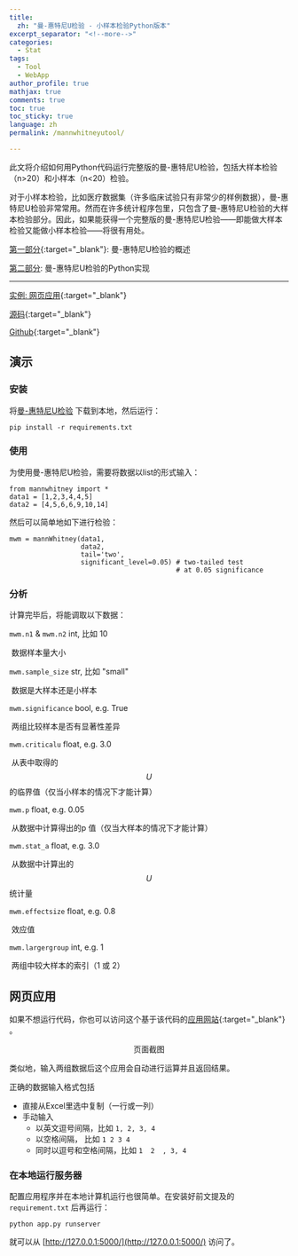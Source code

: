 ```yaml
---
title: 
  zh: "曼-惠特尼U检验 - 小样本检验Python版本"
excerpt_separator: "<!--more-->"
categories:
  - Stat
tags:
  - Tool
  - WebApp
author_profile: true
mathjax: true
comments: true
toc: true
toc_sticky: true
language: zh
permalink: /mannwhitneyutool/

---
```

此文将介绍如何用Python代码运行完整版的曼-惠特尼U检验，包括大样本检验（n>20）和小样本（n<20）检验。

对于小样本检验，比如医疗数据集（许多临床试验只有非常少的样例数据），曼-惠特尼U检验非常常用。然而在许多统计程序包里，只包含了曼-惠特尼U检验的大样本检验部分。因此，如果能获得一个完整版的曼-惠特尼U检验——即能做大样本检验又能做小样本检验——将很有用处。

[第一部分](https://hatchin.netlify.com/zh/mannwhitneyu/?utm_source=blog&utm_medium=post&utm_campaign=part2){:target="_blank"}: 曼-惠特尼U检验的概述

[第二部分](https://hatchin.netlify.com/mannwhitneyutool/): 曼-惠特尼U检验的Python实现

------------------------

[实例: 网页应用](https://mannwhitney.herokuapp.com/?utm_source=blog&utm_medium=post&utm_campaign=Webpage){:target="_blank"}

[源码](https://github.com/Hatchin/Mann-Whitney-U-Test/blob/master/mannwhitney.py){:target="_blank"}

[Github](https://github.com/Hatchin/Mann-Whitney-U-Test){:target="_blank"}

演示
----------------------------

### 安装

将[曼-惠特尼U检验](https://github.com/Hatchin/Mann-Whitney-U-Test) 下载到本地，然后运行：

```
pip install -r requirements.txt
```

### 使用

为使用曼-惠特尼U检验，需要将数据以list的形式输入：

```
from mannwhitney import *
data1 = [1,2,3,4,4,5]
data2 = [4,5,6,6,9,10,14]
```

然后可以简单地如下进行检验：
```
mwm = mannWhitney(data1,
                  data2, 
                  tail='two', 
                  significant_level=0.05) # two-tailed test
                                          # at 0.05 significance
```

### 分析

计算完毕后，将能调取以下数据：

`mwm.n1` & `mwm.n2`  int, 比如 10

​								数据样本量大小

`mwm.sample_size`   str, 比如 "small"

​								数据是大样本还是小样本

`mwm.significance`  bool, e.g. True

​								两组比较样本是否有显著性差异

`mwm.criticalu`       float, e.g. 3.0

​							    从表中取得的$$U$$的临界值（仅当小样本的情况下才能计算）

`mwm.p`              	   float, e.g. 0.05

​								从数据中计算得出的p 值（仅当大样本的情况下才能计算）

`mwm.stat_a`         	float, e.g. 3.0

​								从数据中计算出的$$U$$ 统计量

`mwm.effectsize`     float, e.g. 0.8

​								效应值

`mwm.largergroup`    int, e.g. 1

​								两组中较大样本的索引（1 或 2）

网页应用
--------------

如果不想运行代码，你也可以访问这个基于该代码的[应用网站](https://mannwhitney.herokuapp.com/?utm_source=blog&utm_medium=post&utm_campaign=Webpage){:target="_blank"} 。

<p align="center">
  <img src="https://raw.githubusercontent.com/Hatchin/Mann-Whitney-U-Test/master/demo.png" alt="">页面截图
</p>

类似地，输入两组数据后这个应用会自动进行运算并且返回结果。

正确的数据输入格式包括
  - 直接从Excel里选中复制（一行或一列）
  - 手动输入
    - 以英文逗号间隔，比如 `1, 2, 3, 4`
    - 以空格间隔， 比如 `1 2 3 4`
    - 同时以逗号和空格间隔，比如 `1  2  , 3, 4`
    
### 在本地运行服务器

配置应用程序并在本地计算机运行也很简单。在安装好前文提及的`requirement.txt` 后再运行：

```
python app.py runserver
```

就可以从 [http://127.0.0.1:5000/](http://127.0.0.1:5000/) 访问了。
